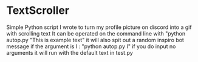 # TextScroller
Simple Python script I wrote to turn my profile picture on discord into a gif with scrolling text
It can be operated on the command line with "python autop.py "This is example text"
it will also spit out a random inspiro bot message if the argument is I : "python autop.py I"
if you do input no arguments it will run with the default text in test.py
